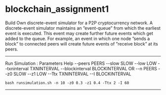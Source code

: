 # blockchain_assignment1
Build Own discrete-event simulator for a P2P cryptocurrency network.
A discrete-event simulator maintains an ”event-queue” from which the earliest event is executed. This event may create further future events which get added to the queue. For example, an event in which one node ”sends a block” to connected peers will create future events of ”receive block” at its peers.

---
Run Simulation : 
Parameters Help
 --peers PEERS --slow SLOW --low LOW --txninterval TXNINTERVAL --blockinterval BLOCKINTERVAL
 OR
 --n PEERS --z0 SLOW --z1 LOW --Ttx TXNINTERVAL --I BLOCKINTERVAL
 
```
bash runsimulation.sh -n 10 -z0 0.3 -z1 0.4 -Ttx 2 -I 60
```

---

